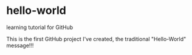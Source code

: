 # hello-world
learning tutorial for GitHub

This is the first GitHub project I've created, the traditional "Hello-World" message!!!
